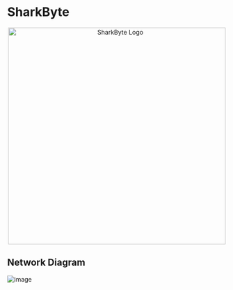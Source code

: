 # SharkByte
<p align="center">
  <img src="https://github.com/user-attachments/assets/bc30eb8c-be13-4248-98df-c477ebaea64e" width="500" alt="SharkByte Logo">
</p>

## Network Diagram
![image](https://github.com/user-attachments/assets/54c5650f-e131-447c-b261-169812bacbac)
